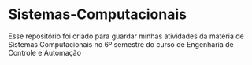 # Sistemas-Computacionais
Esse repositório foi criado para guardar minhas atividades da matéria de Sistemas Computacionais no 6º semestre do curso de Engenharia de Controle e Automação
